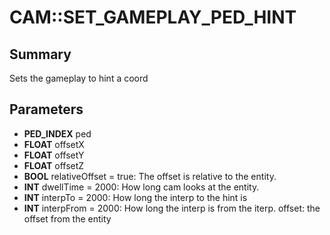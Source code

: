 # CAM::SET_GAMEPLAY_PED_HINT

## Summary
Sets the gameplay to hint a coord

## Parameters
* **PED_INDEX** ped
* **FLOAT** offsetX
* **FLOAT** offsetY
* **FLOAT** offsetZ
* **BOOL** relativeOffset = true: The offset is relative to the entity.
* **INT** dwellTime = 2000: How long cam looks at the entity.
* **INT** interpTo = 2000: How long the interp to the hint is
* **INT** interpFrom = 2000:
How long the interp is from the iterp.
offset: the offset from the entity